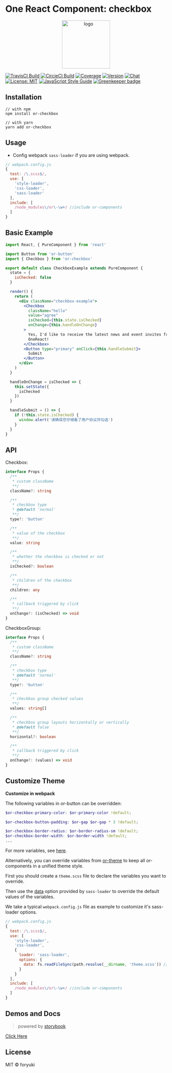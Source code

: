 # One React Component: checkbox

<p align="center"><img width="150" src="https://cdn.rawgit.com/one-react/assets/master/logo%402x.png" alt="logo"></p>

[![TravisCI Build](https://img.shields.io/travis/one-react/checkbox.svg)](https://travis-ci.org/one-react/checkbox)
[![CircieCI Build](https://img.shields.io/circleci/project/github/one-react/checkbox.svg)](https://circleci.com/gh/one-react/checkbox)
[![Coverage](https://img.shields.io/codecov/c/github/one-react/checkbox.svg)](https://codecov.io/gh/one-react/checkbox) 
[![Version](https://img.shields.io/npm/v/or-checkbox.svg)](https://www.npmjs.com/package/or-checkbox)
[![Chat](https://img.shields.io/gitter/room/one-react-org/Lobby.svg)](https://gitter.im/one-react-org/Lobby)
[![License: MIT](https://img.shields.io/badge/License-MIT-brightgreen.svg)](https://opensource.org/licenses/MIT)
[![JavaScript Style Guide](https://img.shields.io/badge/code_style-standard-brightgreen.svg)](https://standardjs.com)
[![Greenkeeper badge](https://badges.greenkeeper.io/one-react/checkbox.svg)](https://greenkeeper.io/) 

## Installation
```
// with npm
npm install or-checkbox

// with yarn
yarn add or-checkbox
```
## Usage
- Config webpack `sass-loader` if you are using webpack.

```js
// webpack.config.js
{
  test: /\.scss$/,
  use: [
    'style-loader',
    'css-loader',
    'sass-loader'
  ],
  include: [
    /node_modules\/or\-\w+/ //include or-components
  ]
}
```

## Basic Example

```jsx
import React, { PureComponent } from 'react'

import Button from 'or-button'
import { Checkbox } from 'or-checkbox'

export default class CheckboxExample extends PureComponent {
  state = {
    isChecked: false
  }

  render() {
    return (
      <div className="checkbox-example">
        <Checkbox
          className="hello"
          value="agree"
          isChecked={this.state.isChecked}
          onChange={this.handleOnChange}
        >
          Yes, I'd like to receive the latest news and event invites from
          OneReact!
        </Checkbox>
        <Button type="primary" onClick={this.handleSubmit}>
          Submit
        </Button>
      </div>
    )
  }

  handleOnChange = isChecked => {
    this.setState({
      isChecked
    })
  }

  handleSubmit = () => {
    if (!this.state.isChecked) {
      window.alert('请确保您仔细看了用户协议并勾选')
    }
  }
}

```

## API

Checkbox:

```ts
interface Props {
  /**
   * custom className
   **/
  className?: string

  /**
   * checkbox type
   * @default 'normal'
   **/
  type?: 'button'

  /**
   * value of the checkbox
   **/
  value: string

  /**
   * whether the checkbox is checked or not
   **/
  isChecked?: boolean

  /**
   * children of the checkbox
   **/
  children: any

  /**
   * callback triggered by click
   **/
  onChange?: (isChecked) => void
}
```

CheckboxGroup:

```ts
interface Props {
  /**
   * custom className
   **/
  className?: string

  /**
   * checkbox type
   * @default 'normal'
   **/
  type?: 'button'

  /**
   * checkbox group checked values
   **/
  values: string[]

  /**
   * checkbox group layouts horizontally or vertically
   * @default false
   **/
  horizontal?: boolean

  /**
   * callback triggered by click
   **/
  onChange?: (values) => void
}
```

## Customize Theme
**Customize in webpack**

The following variables in or-button can be overridden:

```scss
$or-checkbox-primary-color: $or-primary-color !default;

$or-checkbox-button-padding: $or-gap $or-gap * 3 !default;

$or-checkbox-border-radius: $or-border-radius-sm !default;
$or-checkbox-border-width: $or-border-width !default;
...
```
For more variables, see [here](https://github.com/one-react/checkbox/blob/master/src/styles.scss).

Alternatively, you can override variables from [or-theme](https://github.com/one-react/theme/blob/master/src/variables.scss) to keep all or-components in a unified theme style.

First you should create a `theme.scss` file to declare the variables you want to override.

Then use the [data](https://github.com/webpack-contrib/sass-loader#environment-variables)  option provided by `sass-loader` to override the default values of the variables.

We take a typical `webpack.config.js` file as example to customize it's sass-loader options.

```js
// webpack.config.js
{
  test: /\.scss$/,
  use: [
    'style-loader',
    'css-loader',
    {
      loader: 'sass-loader',
      options: {
        data: fs.readFileSync(path.resolve(__dirname, 'theme.scss')) // pass theme.scss to sass-loader
      }
    }
  ],
  include: [
    /node_modules\/or\-\w+/ //include or-components
  ]
}
```

## Demos and Docs
> powered by [storybook](https://storybook.js.org/)

[Click Here](https://one-react.github.io/checkbox)

## License

MIT &copy; foryuki
